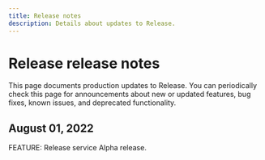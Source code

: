 ```yaml
---
title: Release notes
description: Details about updates to Release.
---
```


# Release release notes

This page documents production updates to Release. You can periodically check this page for announcements about new or updated features, bug fixes, known issues, and deprecated functionality.

## August 01, 2022

FEATURE: Release service Alpha release.
